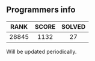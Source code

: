 ## Programmers info

|RANK|SCORE|SOLVED|
|:---:|:---:|:---:|
|28845|1132|27|

Will be updated periodically.  
